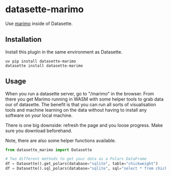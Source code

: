 # datasette-marimo

Use [marimo](https://marimo.io) inside of Datasette.

## Installation

Install this plugin in the same environment as Datasette.

```
uv pip install datasette-marimo
datasette install datasette-marimo
```

## Usage

When you run a datasette server, go to "/marimo" in the browser. From there you get Marimo running in WASM with some helper tools to grab data our of datasette. The benefit is that you can run all sorts of visualisation tools and machine learning on the data without having to install any software on your local machine.

There is one big downside: refresh the page and you loose progress. Make sure you download beforehand. 

Note, there are also some helper functions available. 

```python
from datasette_marimo import Datasette

# Two different methods to get your data as a Polars DataFrame
df = Datasette().get_polars(database="sqlite", table="chickweight")
df = Datasette().sql_polars(database="sqlite", sql="select * from chickweight")
```
